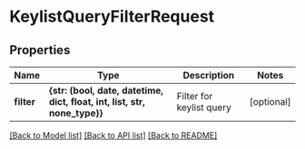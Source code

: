 # KeylistQueryFilterRequest


## Properties
Name | Type | Description | Notes
------------ | ------------- | ------------- | -------------
**filter** | **{str: (bool, date, datetime, dict, float, int, list, str, none_type)}** | Filter for keylist query | [optional] 

[[Back to Model list]](../README.md#documentation-for-models) [[Back to API list]](../README.md#documentation-for-api-endpoints) [[Back to README]](../README.md)


